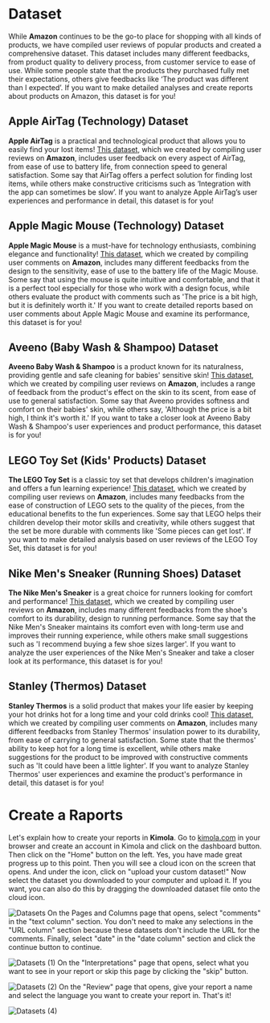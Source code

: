 # Dataset
While **Amazon** continues to be the go-to place for shopping with all kinds of products, we have compiled user reviews of popular products and created a comprehensive dataset. This dataset includes many different feedbacks, from product quality to delivery process, from customer service to ease of use. While some people state that the products they purchased fully met their expectations, others give feedbacks like ‘The product was different than I expected’. If you want to make detailed analyses and create reports about products on Amazon, this dataset is for you!
## Apple AirTag (Technology) Dataset
**Apple AirTag** is a practical and technological product that allows you to easily find your lost items! [This dataset](https://github.com/Kimola/nlp-datasets/blob/main/amazon-product-reviews/Apple%20AirTag%20(Technology)%20-%20Amazon%20Product%20Reviews.csv), which we created by compiling user reviews on **Amazon**, includes user feedback on every aspect of AirTag, from ease of use to battery life, from connection speed to general satisfaction. Some say that AirTag offers a perfect solution for finding lost items, while others make constructive criticisms such as ‘Integration with the app can sometimes be slow’. If you want to analyze Apple AirTag’s user experiences and performance in detail, this dataset is for you!
## Apple Magic Mouse (Technology) Dataset
**Apple Magic Mouse** is a must-have for technology enthusiasts, combining elegance and functionality! [This dataset](https://github.com/Kimola/nlp-datasets/blob/main/amazon-product-reviews/Apple%20Magic%20Mouse%20(Technology)%20-%20Amazon%20Product%20Reviews.csv), which we created by compiling user comments on **Amazon**, includes many different feedbacks from the design to the sensitivity, ease of use to the battery life of the Magic Mouse. Some say that using the mouse is quite intuitive and comfortable, and that it is a perfect tool especially for those who work with a design focus, while others evaluate the product with comments such as 'The price is a bit high, but it is definitely worth it.' If you want to create detailed reports based on user comments about Apple Magic Mouse and examine its performance, this dataset is for you!
## Aveeno (Baby Wash & Shampoo) Dataset
**Aveeno Baby Wash & Shampoo** is a product known for its naturalness, providing gentle and safe cleaning for babies' sensitive skin! [This dataset](https://github.com/Kimola/nlp-datasets/blob/main/amazon-product-reviews/Aveeno%20(Baby%20Wash%20%26%20Shampoo)-%20Amazon%20Product%20Reviews.csv), which we created by compiling user reviews on **Amazon**, includes a range of feedback from the product's effect on the skin to its scent, from ease of use to general satisfaction. Some say that Aveeno provides softness and comfort on their babies' skin, while others say, 'Although the price is a bit high, I think it's worth it.' If you want to take a closer look at Aveeno Baby Wash & Shampoo's user experiences and product performance, this dataset is for you!
## LEGO Toy Set (Kids' Products) Dataset
**The LEGO Toy Set** is a classic toy set that develops children's imagination and offers a fun learning experience! [This dataset](https://github.com/Kimola/nlp-datasets/blob/main/amazon-product-reviews/LEGO%20Toy%20Set%20(Kids'%20Products)%20-%20Amazon%20Product%20Reviews.csv), which we created by compiling user reviews on **Amazon**, includes many feedbacks from the ease of construction of LEGO sets to the quality of the pieces, from the educational benefits to the fun experiences. Some say that LEGO helps their children develop their motor skills and creativity, while others suggest that the set be more durable with comments like 'Some pieces can get lost'. If you want to make detailed analysis based on user reviews of the LEGO Toy Set, this dataset is for you!
## Nike Men's Sneaker (Running Shoes) Dataset
**The Nike Men's Sneaker** is a great choice for runners looking for comfort and performance! [This dataset](https://github.com/Kimola/nlp-datasets/blob/main/amazon-product-reviews/Nike%20Men's%20Sneaker%20(Running%20Shoes)%20-%20Amazon%20Product%20Reviews.csv), which we created by compiling user reviews on **Amazon**, includes many different feedbacks from the shoe's comfort to its durability, design to running performance. Some say that the Nike Men's Sneaker maintains its comfort even with long-term use and improves their running experience, while others make small suggestions such as 'I recommend buying a few shoe sizes larger'. If you want to analyze the user experiences of the Nike Men's Sneaker and take a closer look at its performance, this dataset is for you!
## Stanley (Thermos) Dataset
**Stanley Thermos** is a solid product that makes your life easier by keeping your hot drinks hot for a long time and your cold drinks cool! [This dataset](https://github.com/Kimola/nlp-datasets/blob/main/amazon-product-reviews/Stanley%20(Thermos)%20-%20Amazon%20Product%20Reviews.csv), which we created by compiling user comments on **Amazon**, includes many different feedbacks from Stanley Thermos' insulation power to its durability, from ease of carrying to general satisfaction. Some state that the thermos' ability to keep hot for a long time is excellent, while others make suggestions for the product to be improved with constructive comments such as 'It could have been a little lighter'. If you want to analyze Stanley Thermos' user experiences and examine the product's performance in detail, this dataset is for you!
# Create a Raports
Let's explain how to create your reports in **Kimola**. Go to [kimola.com](https://kimola.com/) in your browser and create an account in Kimola and click on the dashboard button. Then click on the "Home" button on the left. Yes, you have made great progress up to this point. Then you will see a cloud icon on the screen that opens. And under the icon, click on "upload your custom dataset!" Now select the dataset you downloaded to your computer and upload it. If you want, you can also do this by dragging the downloaded dataset file onto the cloud icon.

![Datasets](https://github.com/user-attachments/assets/17febbe5-5195-4ab3-9712-8898bf8f2961)
On the Pages and Columns page that opens, select "comments" in the "text column" section. You don't need to make any selections in the "URL column" section because these datasets don't include the URL for the comments. Finally, select "date" in the "date column" section and click the continue button to continue.

![Datasets (1)](https://github.com/user-attachments/assets/f172f747-60d6-42c3-8e24-48996e115f31)
On the "Interpretations" page that opens, select what you want to see in your report or skip this page by clicking the "skip" button.

![Datasets (2)](https://github.com/user-attachments/assets/db82deca-083d-49ad-9871-4274f75e565e)
On the "Review" page that opens, give your report a name and select the language you want to create your report in. That's it!

![Datasets (4)](https://github.com/user-attachments/assets/579c3a38-8f72-47f3-9c4e-a9c77ebb16a1)
